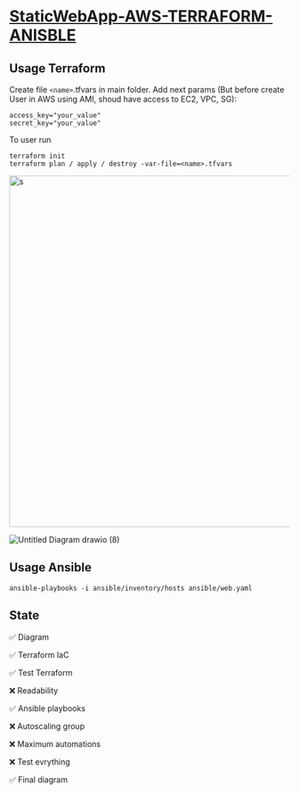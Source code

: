 # [StaticWebApp-AWS-TERRAFORM-ANISBLE](https://github.com/Mikitasz/StaticWebApp-AWS-TERRAFORM-ANISBLE)

## Usage Terraform

Create file `<name>`.tfvars in main folder. Add next params (But before create User in AWS using AMI, shoud have access to EC2, VPC, SG):

```
access_key="your_value"
secret_key="your_value"
```

To user run

```
terraform init
terraform plan / apply / destroy -var-file=<name>.tfvars
```


<img width="631" alt="s" src="https://github.com/Mikitasz/StaticWebApp-AWS-TERRAFORM-ANISBLE-NGINX/assets/94795099/24133ce8-8594-4b13-8260-8134d0e65389">

![Untitled Diagram drawio (8)](https://github.com/Mikitasz/StaticWebApp-AWS-TERRAFORM-ANISBLE-NGINX/assets/94795099/b256735d-f08f-4a0a-becf-343687a3d2aa)

## Usage Ansible

```
ansible-playbooks -i ansible/inventory/hosts ansible/web.yaml
```

## State

✅ Diagram

✅ Terraform IaC

✅ Test Terraform

❌ Readability

✅ Ansible playbooks

❌ Autoscaling group

❌ Maximum automations

❌ Test evrything

✅ Final diagram
